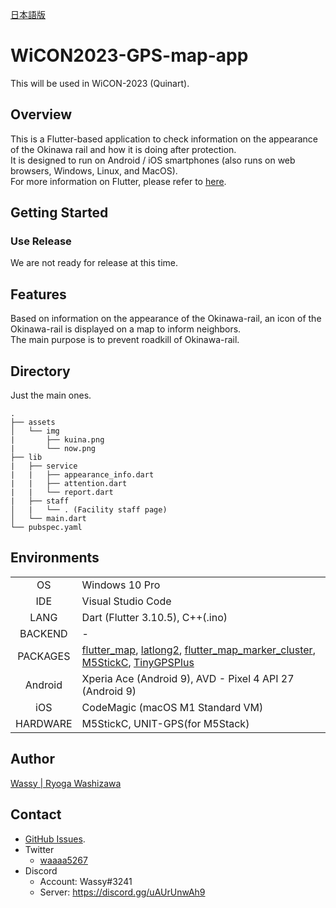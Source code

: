 [日本語版](https://github.com/wassy310/WiCON2023-GPS-map-app/blob/master/README.md)

# WiCON2023-GPS-map-app

This will be used in WiCON-2023 (Quinart).

## Overview
This is a Flutter-based application to check information on the appearance of the Okinawa rail and how it is doing after protection.  
It is designed to run on Android / iOS smartphones (also runs on web browsers, Windows, Linux, and MacOS).  
For more information on Flutter, please refer to [here](https://github.com/flutter/flutter).

## Getting Started
### Use Release
We are not ready for release at this time.

## Features
Based on information on the appearance of the Okinawa-rail, an icon of the Okinawa-rail is displayed on a map to inform neighbors.  
The main purpose is to prevent roadkill of Okinawa-rail.

## Directory
Just the main ones.
```
.
├── assets
│   └── img
|       ├── kuina.png
|       └── now.png
├── lib
|   ├── service
|   |   ├── appearance_info.dart
|   |   ├── attention.dart
|   |   └── report.dart
|   ├── staff
│   |   └── . (Facility staff page)
│   └── main.dart
└── pubspec.yaml
```

## Environments
|          |     |
|   :-:    | --- |
| OS       | Windows 10 Pro |
| IDE      | Visual Studio Code |
| LANG     | Dart (Flutter 3.10.5), C++(.ino) |
| BACKEND  | - |
| PACKAGES | [flutter_map](https://pub.dev/packages/flutter_map), [latlong2](https://pub.dev/packages/latlong2), [flutter_map_marker_cluster](https://pub.dev/packages/flutter_map_marker_cluster), [M5StickC](https://docs.m5stack.com/en/core/m5stickc), [TinyGPSPlus](http://arduiniana.org/libraries/tinygpsplus/) |
| Android  | Xperia Ace (Android 9), AVD - Pixel 4 API 27 (Android 9) |
| iOS      | CodeMagic (macOS M1 Standard VM) |
| HARDWARE | M5StickC, UNIT-GPS(for M5Stack) |

## Author
[Wassy | Ryoga Washizawa](https://github.com/wassy310)

## Contact
- [GitHub Issues](https://github.com/wassy310/WiCON2023-GPS-map-app/issues).  
- Twitter
  - [waaaa5267](https://twitter.com/waaaa5267)
- Discord
  - Account: Wassy#3241
  - Server: https://discord.gg/uAUrUnwAh9
